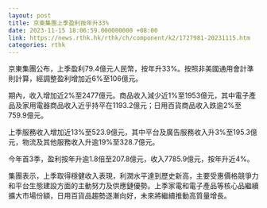 ```yaml
---
layout: post
title: 京東集團上季盈利按年升33%
date: 2023-11-15 18:06:59.000000000 +08:00
link: https://news.rthk.hk/rthk/ch/component/k2/1727981-20231115.htm
categories: rthk
---
```


京東集團公布，上季盈利79.4億元人民幣，按年升33%。按照非美國通用會計準則計算，經調整盈利增加近6%至106億元。

期內，收入增加近2%至2477億元。商品收入減少近1%至1953億元，其中電子產品及家用電器商品收入近乎持平在1193.2億元；日用百貨商品收入跌逾2%至759.9億元。

上季服務收入增加近13%至523.9億元，其中平台及廣告服務收入升3%至195.3億元，物流及其他服務收入升逾19%至328.7億元。

今年首3季，盈利按年升逾1.8倍至207.8億元，收入7785.9億元，按年升近4%。

集團表示，上季取得穩健收入表現，利潤水平達到歷史新高，主要受惠價格競爭力和平台生態建設方面的主動努力及供應鏈優勢。上季家電和電子產品等核心品繼續擴大市場份額，日用百貨品趨勢逐漸向好，未來將繼續推動高質量增長。
